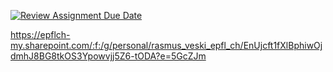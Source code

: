 [![Review Assignment Due Date](https://classroom.github.com/assets/deadline-readme-button-22041afd0340ce965d47ae6ef1cefeee28c7c493a6346c4f15d667ab976d596c.svg)](https://classroom.github.com/a/UDdkOEMs)

https://epflch-my.sharepoint.com/:f:/g/personal/rasmus_veski_epfl_ch/EnUjcft1fXlBphiwOjdmhJ8BG8tkOS3Ypowvjj5Z6-tODA?e=5GcZJm
